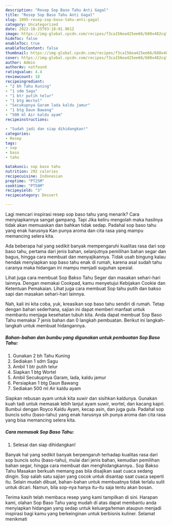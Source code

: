 ```yaml
---
description: "Resep Sop Baso Tahu Anti Gagal"
title: "Resep Sop Baso Tahu Anti Gagal"
slug: 1095-resep-sop-baso-tahu-anti-gagal
category: Uncategorized
date: 2022-10-25T03:18:01.961Z
image: https://img-global.cpcdn.com/recipes/f3ca156ea425ee66/680x482cq70/sop-baso-tahu-foto-resep-utama.jpg
hideToc: false
enableToc: true
enableTocContent: false
thumbnail: https://img-global.cpcdn.com/recipes/f3ca156ea425ee66/680x482cq70/sop-baso-tahu-foto-resep-utama.jpg
cover: https://img-global.cpcdn.com/recipes/f3ca156ea425ee66/680x482cq70/sop-baso-tahu-foto-resep-utama.jpg
author: Admin
authorAv: notfound
ratingvalue: 4.4
reviewcount: 18
recipeingredient:
- "2 bh Tahu Kuning"
- "1 sdm Sagu"
- "1 btr putih telur"
- "1 btg Wortel"
- "Secukupnya Garam lada kaldu jamur"
- "1 btg Daun Bawang"
- "500 ml Air kaldu ayam"
recipeinstructions:

- "Sudah jadi dan siap dihidangkan!"
categories:
- Resep
tags:
- sop
- baso
- tahu

katakunci: sop baso tahu 
nutrition: 292 calories
recipecuisine: Indonesian
preptime: "PT25M"
cooktime: "PT50M"
recipeyield: "3"
recipecategory: Dessert

---
```



Lagi mencari inspirasi resep sop baso tahu yang menarik? Cara menyiapkannya sangat gampang. Tapi Jika keliru mengolah maka hasilnya tidak akan memuaskan dan bahkan tidak sedap. Padahal sop baso tahu yang enak harusnya Kan punya aroma dan cita rasa yang mampu memancing selera kita.


Ada beberapa hal yang sedikit banyak mempengaruhi kualitas rasa dari sop baso tahu, pertama dari jenis bahan, selanjutnya pemilihan bahan segar dan bagus, hingga cara membuat dan menyajikannya. Tidak usah bingung kalau hendak menyiapkan sop baso tahu enak di rumah, karena asal sudah tahu caranya maka hidangan ini mampu menjadi suguhan spesial.

Lihat juga cara membuat Sop Bakso Tahu Seger dan masakan sehari-hari lainnya. Dengan memakai Cookpad, kamu menyetujui Kebijakan Cookie dan Ketentuan Pemakaian. Lihat juga cara membuat Sop tahu putih dan bakso sapi dan masakan sehari-hari lainnya.


Nah, kali ini kita coba, yuk, kreasikan sop baso tahu sendiri di rumah. Tetap dengan bahan sederhana, sajian ini dapat memberi manfaat untuk membantu menjaga kesehatan tubuh kita. Anda dapat membuat Sop Baso Tahu memakai 7 jenis bahan dan 0 langkah pembuatan. Berikut ini langkah-langkah untuk membuat hidangannya.

<!--inarticleads1-->

##### Bahan-bahan dan bumbu yang digunakan untuk pembuatan Sop Baso Tahu:

1. Gunakan 2 bh Tahu Kuning
1. Sediakan 1 sdm Sagu
1. Ambil 1 btr putih telur
1. Siapkan 1 btg Wortel
1. Ambil Secukupnya Garam, lada, kaldu jamur
1. Persiapkan 1 btg Daun Bawang
1. Sediakan 500 ml Air kaldu ayam


Siapkan rebusan ayam untuk kita suwir dan sisihkan kaldunya. Gunakan kuah tadi untuk memasak lebih lanjut ayam suwir, wortel, dan kacang kapri. Bumbui dengan Royco Kaldu Ayam, kecap asin, dan juga gula. Padahal sop buncis sohu (baso-tahu) yang enak harusnya sih punya aroma dan cita rasa yang bisa memancing selera kita. 

<!--inarticleads2-->

##### Cara memasak Sop Baso Tahu:


1. Selesai dan siap dihidangkan!

Banyak hal yang sedikit banyak berpengaruh terhadap kualitas rasa dari sop buncis sohu (baso-tahu), mulai dari jenis bahan, kemudian pemilihan bahan segar, hingga cara membuat dan menghidangkannya.. Sop Bakso Tahu Masakan berkuah memang pas bila disajikan saat cuaca sedang dingin. Sop salah satu sajian yang cocok untuk disantap saat cuaca seperti itu. Selain mudah dibuat, bahan-bahan untuk membuatnya tidak terlalu sulit untuk dicari. Namun, bila sop-nya hanya itu-itu saja tentu akan bosan. 

Terima kasih telah membaca resep yang kami tampilkan di sini. Harapan kami, olahan Sop Baso Tahu yang mudah di atas dapat membantu anda menyiapkan hidangan yang sedap untuk keluarga/teman ataupun menjadi inspirasi bagi kamu yang berkeinginan untuk berbisnis kuliner. Selamat menikmati
